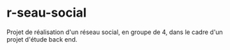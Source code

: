 # r-seau-social

Projet de réalisation d'un réseau social, en groupe de 4, dans le cadre d'un projet d'étude back end.
